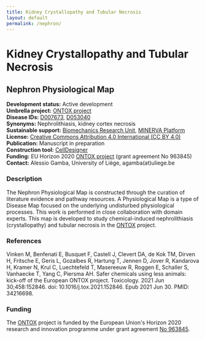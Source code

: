 ```yaml
---
title: Kidney Crystallopathy and Tubular Necrosis
layout: default
permalink: /nephron/
---
```


# Kidney Crystallopathy and Tubular Necrosis

## Nephron Physiological Map

**Development status:** Active development \
**Umbrella project:** [ONTOX project](https://ontox-project.eu/) \
**Disease IDs:** [D007673](https://id.nlm.nih.gov/mesh/D007673.html), [D053040](https://id.nlm.nih.gov/mesh/D053040.html) \
**Synonyms:** Nephrolithiasis, kidney cortex necrosis \
**Sustainable support:** [Biomechanics Research Unit](http://www.biomech.ulg.ac.be/), [MINERVA Platform](https://minerva.pages.uni.lu/) \
**License:** [Creative Commons Attribution 4.0 International (CC BY 4.0)](https://creativecommons.org/licenses/by/4.0/) \
**Publication:** Manuscript in preparation \
**Construction tool:** [CellDesigner](https://www.celldesigner.org/) \
**Funding:** EU Horizon 2020 [ONTOX project](https://ontox-project.eu/) (grant agreement No 963845) \
**Contact:** Alessio Gamba, University of Liège, agamba(at)uliege.be

### Description

The Nephron Physiological Map is constructed through the curation of literature evidence and pathway resources. A Physiological Map is a type of Disease Map focused on the underlying undisturbed physiological processes. This work is performed in close collaboration with domain experts. This map is developed to study chemical-induced nephrolithiasis (crystallopathy) and tubular necrosis in the [ONTOX](https://ontox-project.eu/) project.

### References

Vinken M, Benfenati E, Busquet F, Castell J, Clevert DA, de Kok TM, Dirven H, Fritsche E, Geris L, Gozalbes R, Hartung T, Jennen D, Jover R, Kandarova H, Kramer N, Krul C, Luechtefeld T, Masereeuw R, Roggen E, Schaller S, Vanhaecke T, Yang C, Piersma AH. Safer chemicals using less animals: kick-off of the European ONTOX project. Toxicology. 2021 Jun 30;458:152846. doi: 10.1016/j.tox.2021.152846. Epub 2021 Jun 30. PMID: 34216698.

### Funding

The [ONTOX](https://ontox-project.eu/) project is funded by the European Union's Horizon 2020 research and innovation programme under grant agreement [No 963845](https://doi.org/10.3030/963845).
